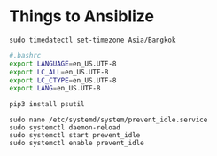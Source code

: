 
# Things to Ansiblize

```
sudo timedatectl set-timezone Asia/Bangkok
```

```bash
#.bashrc
export LANGUAGE=en_US.UTF-8
export LC_ALL=en_US.UTF-8
export LC_CTYPE=en_US.UTF-8
export LANG=en_US.UTF-8
```

```
pip3 install psutil
```

```
sudo nano /etc/systemd/system/prevent_idle.service
sudo systemctl daemon-reload
sudo systemctl start prevent_idle
sudo systemctl enable prevent_idle
```

